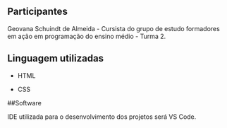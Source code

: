 ## Participantes


Geovana Schuindt de Almeida - Cursista do grupo de estudo formadores em ação em programação do ensino médio - Turma 2.

## Linguagem utilizadas 

- HTML

- CSS

##Software

IDE utilizada para o desenvolvimento dos projetos será VS Code.

